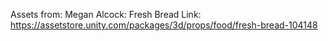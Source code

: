 ﻿

Assets from: Megan Alcock: Fresh Bread
Link: https://assetstore.unity.com/packages/3d/props/food/fresh-bread-104148